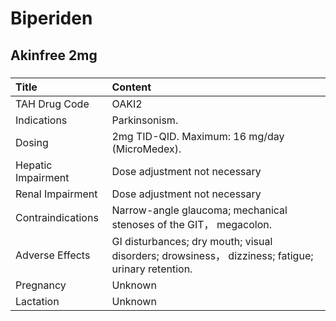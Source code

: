 # Biperiden

## Akinfree 2mg

##### 

| Title              | Content                                                                                           |
|:-------------------|:--------------------------------------------------------------------------------------------------|
| TAH Drug Code      | OAKI2                                                                                             |
| Indications        | Parkinsonism.                                                                                     |
| Dosing             | 2mg TID-QID. Maximum: 16 mg/day (MicroMedex).                                                     |
| Hepatic Impairment | Dose adjustment not necessary                                                                     |
| Renal Impairment   | Dose adjustment not necessary                                                                     |
| Contraindications  | Narrow-angle glaucoma; mechanical stenoses of the GIT， megacolon.                                |
| Adverse Effects    | GI disturbances; dry mouth; visual disorders; drowsiness， dizziness; fatigue; urinary retention. |
| Pregnancy          | Unknown                                                                                           |
| Lactation          | Unknown                                                                                           |

